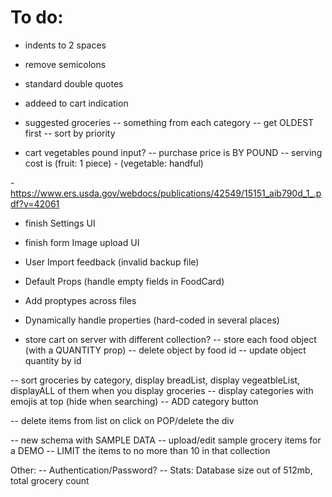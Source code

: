# To do:
- indents to 2 spaces
- remove semicolons
- standard double quotes

- addeed to cart indication

- suggested groceries
-- something from each category
-- get OLDEST first
-- sort by priority

- cart vegetables pound input?
-- purchase price is BY POUND
-- serving cost is (fruit: 1 piece) - (vegetable: handful)

-https://www.ers.usda.gov/webdocs/publications/42549/15151_aib790d_1_.pdf?v=42061

- finish Settings UI
- finish form Image upload UI
- User Import feedback (invalid backup file)

- Default Props (handle empty fields in FoodCard)
- Add proptypes across files

- Dynamically handle properties (hard-coded in several places)

- store cart on server with different collection?
-- store each food object (with a QUANTITY prop)
-- delete object by food id
-- update object quantity by id

-- sort groceries by category, display breadList, display vegeatbleList, displayALL of them when you display groceries
-- display categories with emojis at top (hide when searching)
-- ADD category button 

-- delete items from list on click on POP/delete the div

-- new schema with SAMPLE DATA
-- upload/edit sample grocery items for a DEMO
-- LIMIT the items to no more than 10 in that collection

Other:
-- Authentication/Password?
-- Stats: Database size out of 512mb, total grocery count